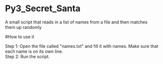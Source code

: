 # Py3_Secret_Santa
A small script that reads in a list of names from a file and then matches them up randomly

#How to use it

Step 1: Open the file called "names.txt" and fill it with names. Make sure that each name is on its own line.  
Step 2: Run the script.  
